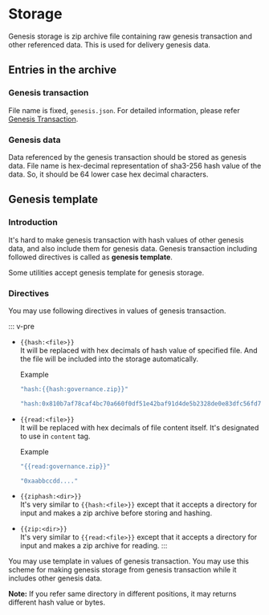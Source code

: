 # Storage

Genesis storage is zip archive file containing raw genesis transaction and other referenced data. This is used for delivery genesis data.

## Entries in the archive

### Genesis transaction

File name is fixed, `genesis.json`. For detailed information, please refer [Genesis Transaction](genesis_tx.md).

### Genesis data

Data referenced by the genesis transaction should be stored as genesis data. File name is hex-decimal representation of sha3-256 hash value of the data. So, it should be 64 lower case hex decimal characters.

## Genesis template

### Introduction

It's hard to make genesis transaction with hash values of other genesis data, and also include them for genesis data. Genesis transaction including followed directives is called as **genesis template**.

Some utilities accept genesis template for genesis storage.

### Directives

You may use following directives in values of genesis transaction.

::: v-pre

*   `{{hash:<file>}}` \
     It will be replaced with hex decimals of hash value of specified file. And the file will be included into the storage automatically.

    Example

    ```javascript
    "hash:{{hash:governance.zip}}"
    ```

    ```javascript
    "hash:0x810b7af78caf4bc70a660f0df51e42baf91d4de5b2328de0e83dfc56fd70a6cb"
    ```
*   `{{read:<file>}}` \
     It will be replaced with hex decimals of file content itself. It's designated to use in `content` tag.

    Example

    ```javascript
    "{{read:governance.zip}}"
    ```

    ```javascript
    "0xaabbccdd...."
    ```
* `{{ziphash:<dir>}}` \
   It's very similar to `{{hash:<file>}}` except that it accepts a directory for input and makes a zip archive before storing and hashing.
* `{{zip:<dir>}}` \
   It's very similar to `{{read:<file>}}` except that it accepts a directory for input and makes a zip archive for reading. :::

You may use template in values of genesis transaction. You may use this scheme for making genesis storage from genesis transaction while it includes other genesis data.

**Note:** If you refer same directory in different positions, it may returns different hash value or bytes.

